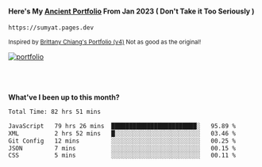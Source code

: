 #### Here's My [Ancient Portfolio](https://sumyat.pages.dev) From Jan 2023 ( Don't Take it Too Seriously ) 
````bash
https://sumyat.pages.dev 
````

<sub>Inspired by [Brittany Chiang's Portfolio (v4)](https://v4.brittanychiang.com/) Not as good as the original!</sub>


<a href='https://sumyat.pages.dev/'>
    <img src='https://github.com/sumyat-aung/sumyat-aung/assets/108873224/c9b4f2be-c585-4dd3-84e1-692c3854a6d8' alt='portfolio' align='center' />
</a>


<br />
<br />


<br />
<br />

**What've I been up to this month?**

<!--START_SECTION:waka-->

```txt
Total Time: 82 hrs 51 mins

JavaScript   79 hrs 26 mins  ████████████████████████░   95.89 %
XML          2 hrs 52 mins   █░░░░░░░░░░░░░░░░░░░░░░░░   03.46 %
Git Config   12 mins         ░░░░░░░░░░░░░░░░░░░░░░░░░   00.25 %
JSON         7 mins          ░░░░░░░░░░░░░░░░░░░░░░░░░   00.15 %
CSS          5 mins          ░░░░░░░░░░░░░░░░░░░░░░░░░   00.11 %
```

<!--END_SECTION:waka-->




